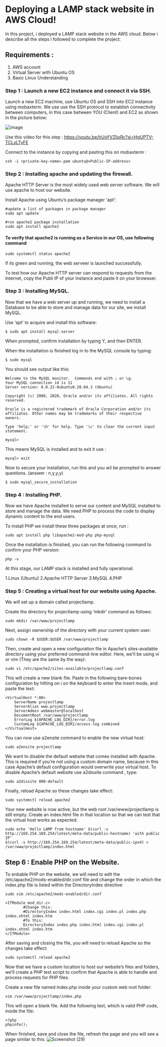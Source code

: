  # Deploying a LAMP stack website in AWS Cloud!

 In this project, i deployed a LAMP stack website in the AWS cloud. Below i describe all the steps i followed to complete the project:

 ## Requirements :

 1. AWS account
 2. Virtual Server with Ubuntu OS
 3. Basic Linux Understanding

 ### Step 1 : Launch a new EC2 instance and connect it via SSH.

 Launch a new EC2 machine, use Ubuntu OS  and SSH into EC2 instance using mobaxterm. We use use the SSH protocol to establish connectivity between computers, in this case between YOU (Client) and EC2 as shown in the picture below:

![image](https://github.com/Siphozenzile/Cloud-and-DevOps-Projects/assets/161639765/99338e65-37a0-4354-afd5-301256484581)

Use this video for this step : https://youtu.be/hUoYVZlioRc?si=HgUPTV-TCLxLTyFE

Connect to the instance by copying and pasting this on mobaxterm :

```
ssh -i <private-key-name>.pem ubuntu@<Public-IP-address>

```

### Step 2 : Installing apache and updating the firewall.

Apache HTTP Server is the most widely used web server software. We will use apache to host our website.

Install Apache using Ubuntu’s package manager ‘apt’:

```
#update a list of packages in package manager
sudo apt update

#run apache2 package installation
sudo apt install apache2

```
 
#### To verify that apache2 is running as a Service in our OS, use following command

```
sudo systemctl status apache2

```

If its green and running, the web serveer is launched successfully.

To test how our Apache HTTP server can respond to requests from the Internet, copy the Publi IP of your instance and paste it on your browsser.

### Step 3 : Installing  MySQL.

Now that we have a web server up and running, we need to install a Database to be able to store and manage data for our site, we install MySQL.

Use ‘apt’ to acquire and install this software:

```
$ sudo apt install mysql-server

```

When prompted, confirm installation by typing Y, and then ENTER.

When the installation is finished log in to the MySQL console by typing:

```
$ sudo mysql

```

You should see output like this:

```
Welcome to the MySQL monitor.  Commands end with ; or \g.
Your MySQL connection id is 11
Server version: 8.0.22-0ubuntu0.20.04.3 (Ubuntu)

Copyright (c) 2000, 2020, Oracle and/or its affiliates. All rights reserved.

Oracle is a registered trademark of Oracle Corporation and/or its
affiliates. Other names may be trademarks of their respective
owners.

Type 'help;' or '\h' for help. Type '\c' to clear the current input statement.

mysql> 

```

This means MySQL is installed and to exit it use :


```
mysql> exit

```

Now to secure your installation, run this and you wil be prompted to answer questions. (answer : n,y,y,y)

```
$ sudo mysql_secure_installation

```

### Step 4 : Installing  PHP.

Now we have Apache installed to serve our content and MySQL installed to store and manage the data. We need PHP to process the code to display dynamic content to the end users. 

To install PHP we install these three packages at once, run :

```
sudo apt install php libapache2-mod-php php-mysql

```

Once the installation is finished, you can run the following command to confirm your PHP version:

```
php -v

```

At this stage, our LAMP stack is installed and fully operational.

1.Linux (Ubuntu)
2.Apache HTTP Server
3.MySQL
4.PHP

### Step 5 : Creating a virtual host for our website using Apache.

We will set up a domain called projectlamp.

Create the directory for projectlamp using ‘mkdir’ command as follows:

```
sudo mkdir /var/www/projectlamp

```

Next, assign ownership of the directory with your current system user:

```
sudo chown -R $USER:$USER /var/www/projectlamp

```

Then, create and open a new configuration file in Apache’s sites-available directory using your preferred command-line editor. Here, we’ll be using vi or vim (They are the same by the way):

```
sudo vi /etc/apache2/sites-available/projectlamp.conf

```
This will create a new blank file. Paste in the following bare-bones configuration by hitting on i on the keyboard to enter the insert mode, and paste the text:

```
<VirtualHost *:80>
    ServerName projectlamp
    ServerAlias www.projectlamp 
    ServerAdmin webmaster@localhost
    DocumentRoot /var/www/projectlamp
    ErrorLog ${APACHE_LOG_DIR}/error.log
    CustomLog ${APACHE_LOG_DIR}/access.log combined
</VirtualHost>

```
You can now use a2ensite command to enable the new virtual host:

```
sudo a2ensite projectlamp

```
We want to disable the default website that comes installed with Apache. This is required if you’re not using a custom domain name, because in this case Apache’s default configuration would overwrite your virtual host. To disable Apache’s default website use a2dissite command , type:


```
sudo a2dissite 000-default

```
Finally, reload Apache so these changes take effect:

```
sudo systemctl reload apache2
```
Your new website is now active, but the web root /var/www/projectlamp is still empty. Create an index.html file in that location so that we can test that the virtual host works as expected:

```
sudo echo 'Hello LAMP from hostname' $(curl -s http://169.254.169.254/latest/meta-data/public-hostname) 'with public IP' 
$(curl -s http://169.254.169.254/latest/meta-data/public-ipv4) > /var/www/projectlamp/index.html
```

## Step 6 : Enable PHP on the Website.

To enbable PHP on the website, we will need to edit the /etc/apache2/mods-enabled/dir.conf file and change the order in which the index.php file is listed within the DirectoryIndex directive:

```
sudo vim /etc/apache2/mods-enabled/dir.conf

```
```
<IfModule mod_dir.c>
        #Change this:
        #DirectoryIndex index.html index.cgi index.pl index.php index.xhtml index.htm
        #To this:
        DirectoryIndex index.php index.html index.cgi index.pl index.xhtml index.htm
</IfModule>

```
After saving and closing the file, you will need to reload Apache so the changes take effect:

```
sudo systemctl reload apache2

```

Now that we have a custom location to host our website’s files and folders, we’ll create a PHP test script to confirm that Apache is able to handle and process requests for PHP files.

Create a new file named index.php inside your custom web root folder:

```
vim /var/www/projectlamp/index.php

```
This will open a blank file. Add the following text, which is valid PHP code, inside the file:

```
<?php
phpinfo();

```
When finished, save and close the file, refresh the page and you will see a page similar to this:
![Screenshot (29)](https://github.com/Siphozenzile/Cloud-and-DevOps-Projects/assets/161639765/412de712-4040-46bc-a157-9510de0663fd)





